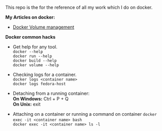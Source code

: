 This repo is the for the reference of all my work which I do on docker.

**My Articles on docker:**
* [Docker Volume management](https://github.com/beercafeguy/docker-playground/wiki/Docker-Volume-management)

**Docker common hacks**

* Get help for any tool. <br>
`docker --help` <br>
`docker run --help` <br>
`docker build --help` <br>
`docker volume --help` <br>

* Checking logs for a container. <br>
`docker logs <container name>` <br>
`docker logs fedora-host` <br>

* Detaching from a running container: <br>
**On Windows:** Ctrl + P + Q <br>
**On Unix:** exit <br>

* Attaching on a container or running a command on container
`docker exec -it <container name> bash` <to attach> <br>
`docker exec -it <container name> ls -l` <br>

